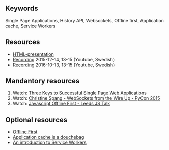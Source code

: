 ## Keywords
Single Page Applications, History API, Websockets, Offline first, Application cache, Service Workers

## Resources
- [HTML-presentation](https://rawgit.com/1dv022/syllabus/master/lectures/05/index.html#/)
- [Recording](https://youtu.be/cyX3NKQZMR0) 2015-12-14, 13-15 (Youtube, Swedish)
- [Recording](https://youtu.be/od-CxePLoeY) 2016-10-13, 13-15 (Youtube, Swedish)

## Mandantory resources
1. Watch: [Three Keys to Successful Single Page Web Applications](https://youtu.be/46Bu9ms9mBg)
2. Watch: [Christine Spang - WebSockets from the Wire Up - PyCon 2015](https://youtu.be/u5QT3luWx7w)
3. Watch: [Javascript Offline First - Leeds JS Talk](https://youtu.be/PEHGSiC9_ck)

## Optional resources
* [Offline First](http://alistapart.com/article/offline-first)
* [Application cache is a douchebag](http://alistapart.com/article/application-cache-is-a-douchebag)
* [An introduction to Service Workers](http://www.html5rocks.com/en/tutorials/service-worker/introduction/)
